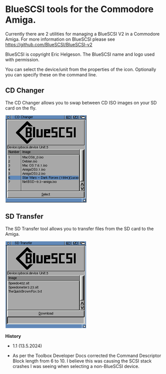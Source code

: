 # BlueSCSI tools for the Commodore Amiga.

Currently there are 2 utilities for managing a BlueSCSI V2 in a Commodore Amiga.
For more information on BlueSCSI please see https://github.com/BlueSCSI/BlueSCSI-v2

BlueSCSI is copyright Eric Helgeson. The BlueSCSI name and logo used with permission.

You can select the device/unit from the properties of the icon.
Optionally you can specify these on the command line.

## CD Changer
The CD Changer allows you to swap between CD ISO images on your SD card on the fly.

![CD Changer](CDChanger.png)

## SD Transfer
The SD Transfer tool allows you to transfer files from the SD card to the Amiga.

![CD Changer](SDTransfer.png)

**History**
* 1.1 (13.5.2024)
- As per the Toolbox Developer Docs corrected the Command Descriptor Block length from 6 to 10. I believe this was causing the SCSI stack crashes I was seeing when selecting a non-BlueSCSI device.
